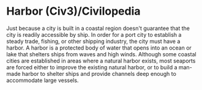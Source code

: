 # Harbor (Civ3)/Civilopedia

Just because a city is built in a coastal region doesn't guarantee that the city is readily accessible by ship. 
In order for a port city to establish a steady trade, fishing, or other shipping industry, the city must have a 
harbor. A harbor is a protected body of water that opens into an ocean or lake that shelters ships from waves and 
high winds. Although some coastal cities are established in areas where a natural harbor exists, most seaports 
are forced either to improve the existing natural harbor, or to build a man-made harbor to shelter ships and provide 
channels deep enough to accommodate large vessels.